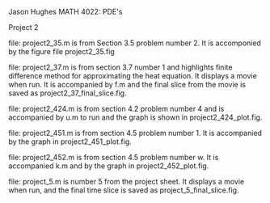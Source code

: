 Jason Hughes
MATH 4022: PDE's

Project 2

file: project2_35.m is from Section 3.5 problem number 2.
      It is accomponied by the figure file project2_35.fig

file: project2_37.m is from section 3.7 number 1 and highlights finite difference method for approximating the heat equation. It displays a movie when run. It is accompanied by f.m and the final slice from the movie is saved as project2_37_final_slice.fig.

file: project2_424.m is from section 4.2 problem number 4 and is accompanied by u.m to run and the graph is shown in project2_424_plot.fig.

file: project2_451.m is from section 4.5 problem number 1. It is accompanied by the graph in project2_451_plot.fig.

file: project2_452.m is from section 4.5 problem number w. It is accompanied k.m and by the graph in project2_452_plot.fig.

file: project_5.m is number 5 from the project sheet. It displays a movie when run, and the final time slice is saved as project_5_final_slice.fig.

